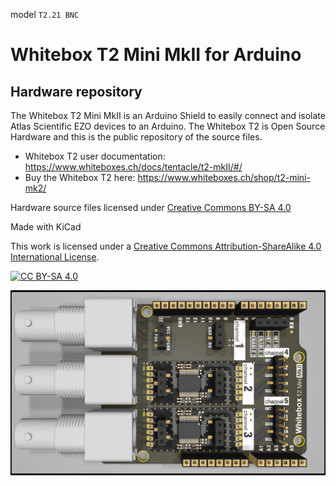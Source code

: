 model `T2.21 BNC`
# Whitebox T2 Mini MkII for Arduino

## Hardware repository

The Whitebox T2 Mini MkII is an Arduino Shield to easily connect and isolate Atlas Scientific EZO devices to an Arduino. The Whitebox T2 is Open Source Hardware and this is the public repository of the source files.

- Whitebox T2 user documentation: https://www.whiteboxes.ch/docs/tentacle/t2-mkII/#/
- Buy the Whitebox T2 here: https://www.whiteboxes.ch/shop/t2-mini-mk2/

Hardware source files licensed under [Creative Commons BY-SA 4.0](http://creativecommons.org/licenses/by-sa/4.0/)

Made with KiCad

This work is licensed under a
[Creative Commons Attribution-ShareAlike 4.0 International License][cc-by-sa].

[![CC BY-SA 4.0][cc-by-sa-image]][cc-by-sa]

[cc-by-sa]: http://creativecommons.org/licenses/by-sa/4.0/
[cc-by-sa-image]: https://licensebuttons.net/l/by-sa/4.0/88x31.png
[cc-by-sa-shield]: https://img.shields.io/badge/License-CC%20BY--SA%204.0-lightgrey.svg

![Whitebox T2 Mini MkII](https://github.com/whitebox-labs/whitebox-t2-oshw/raw/main/fabrication/whitebox-t2-mkII-preview.png)
